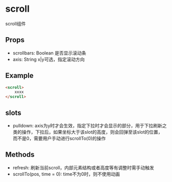 scroll
===========
scroll组件


## Props

* scrollbars: Boolean 是否显示滚动条
* axis: String x|y可选，指定滚动方向

## Example

```html
<scroll>
    xxxx
</scroll>
```

## slots

* pulldown: axis为y时才会生效，指定下拉时才会显示的部分，用于下拉刷新之类的操作，下拉后，如果坐标大于该slot的高度，则会回弹至该slot的位置，而不是0，需要用户手动进行scrollTo(0)的操作

## Methods

* refresh: 刷新当前scroll，内部元素结构或者高度等有调整时需手动触发
* scrollTo(pos, time = 0):  time不为0时，则不使用动画